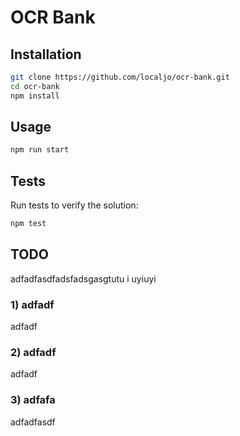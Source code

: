 # OCR Bank

## Installation

```bash
git clone https://github.com/localjo/ocr-bank.git
cd ocr-bank
npm install
```

## Usage

```js
npm run start
```

## Tests

Run tests to verify the solution:

```bash
npm test
```

## TODO

adfadfasdfadsfadsgasgtutu i uyiuyi

### 1) adfadf

  adfadf

### 2) adfadf

  adfadf
  
### 3) adfafa

  adfadfasdf